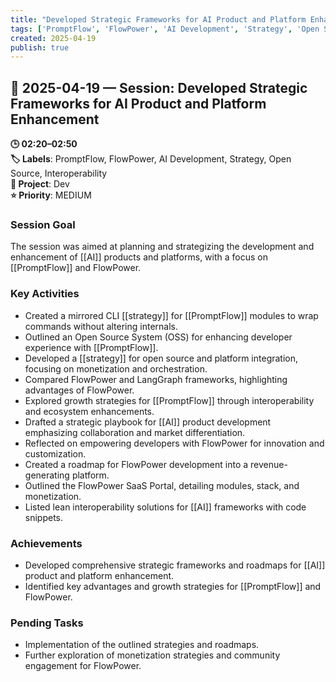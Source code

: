 ```yaml
---
title: "Developed Strategic Frameworks for AI Product and Platform Enhancement"
tags: ['PromptFlow', 'FlowPower', 'AI Development', 'Strategy', 'Open Source', 'Interoperability']
created: 2025-04-19
publish: true
---
```


## 📅 2025-04-19 — Session: Developed Strategic Frameworks for AI Product and Platform Enhancement

**🕒 02:20–02:50**  
**🏷️ Labels**: PromptFlow, FlowPower, AI Development, Strategy, Open Source, Interoperability  
**📂 Project**: Dev  
**⭐ Priority**: MEDIUM  


### Session Goal
The session was aimed at planning and strategizing the development and enhancement of [[AI]] products and platforms, with a focus on [[PromptFlow]] and FlowPower.

### Key Activities
- Created a mirrored CLI [[strategy]] for [[PromptFlow]] modules to wrap commands without altering internals.
- Outlined an Open Source System (OSS) for enhancing developer experience with [[PromptFlow]].
- Developed a [[strategy]] for open source and platform integration, focusing on monetization and orchestration.
- Compared FlowPower and LangGraph frameworks, highlighting advantages of FlowPower.
- Explored growth strategies for [[PromptFlow]] through interoperability and ecosystem enhancements.
- Drafted a strategic playbook for [[AI]] product development emphasizing collaboration and market differentiation.
- Reflected on empowering developers with FlowPower for innovation and customization.
- Created a roadmap for FlowPower development into a revenue-generating platform.
- Outlined the FlowPower SaaS Portal, detailing modules, stack, and monetization.
- Listed lean interoperability solutions for [[AI]] frameworks with code snippets.

### Achievements
- Developed comprehensive strategic frameworks and roadmaps for [[AI]] product and platform enhancement.
- Identified key advantages and growth strategies for [[PromptFlow]] and FlowPower.

### Pending Tasks
- Implementation of the outlined strategies and roadmaps.
- Further exploration of monetization strategies and community engagement for FlowPower.
